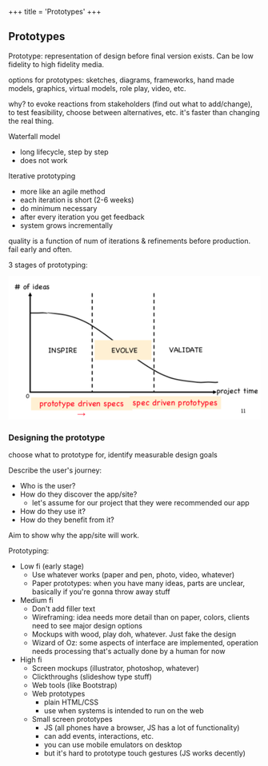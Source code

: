 +++
title = 'Prototypes'
+++

## Prototypes
Prototype: representation of design before final version exists.
Can be low fidelity to high fidelity media.

options for prototypes: sketches, diagrams, frameworks, hand made models, graphics, virtual models, role play, video, etc.

why?
to evoke reactions from stakeholders (find out what to add/change), to test feasibility, choose between alternatives, etc.
it's faster than changing the real thing.

Waterfall model
* long lifecycle, step by step
* does not work

Iterative prototyping
* more like an agile method
* each iteration is short (2-6 weeks)
* do minimum necessary
* after every iteration you get feedback
* system grows incrementally

quality is a function of num of iterations & refinements before production.
fail early and often.

3 stages of prototyping:

![3 stages of prototyping graph](3-stages-prototyping.png)

### Designing the prototype
choose what to prototype for, identify measurable design goals

Describe the user's journey:
* Who is the user?
* How do they discover the app/site?
    * let's assume for our project that they were recommended our app
* How do they use it?
* How do they benefit from it?

Aim to show why the app/site will work.

Prototyping:
* Low fi (early stage)
    * Use whatever works (paper and pen, photo, video, whatever)
    * Paper prototypes: when you have many ideas, parts are unclear, basically if you're gonna throw away stuff
* Medium fi
    * Don't add filler text
    * Wireframing: idea needs more detail than on paper, colors, clients need to see major design options
    * Mockups with wood, play doh, whatever. Just fake the design
    * Wizard of Oz: some aspects of interface are implemented, operation needs processing that's actually done by a human for now
* High fi
    * Screen mockups (illustrator, photoshop, whatever)
    * Clickthroughs (slideshow type stuff)
    * Web tools (like Bootstrap)
    * Web prototypes
        * plain HTML/CSS
        * use when systems is intended to run on the web
    * Small screen prototypes
        * JS (all phones have a browser, JS has a lot of functionality)
        * can add events, interactions, etc.
        * you can use mobile emulators on desktop
        * but it's hard to prototype touch gestures (JS works decently)


